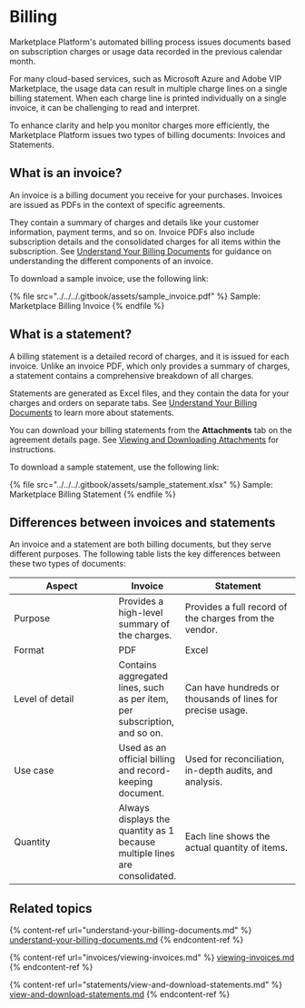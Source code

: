 # Billing

Marketplace Platform's automated billing process issues documents based on subscription charges or usage data recorded in the previous calendar month.&#x20;

For many cloud-based services, such as Microsoft Azure and Adobe VIP Marketplace, the usage data can result in multiple charge lines on a single billing statement. When each charge line is printed individually on a single invoice, it can be challenging to read and interpret.

To enhance clarity and help you monitor charges more efficiently, the Marketplace Platform issues two types of billing documents: Invoices and Statements.

## What is an invoice? <a href="#whats-an-invoice" id="whats-an-invoice"></a>

An invoice is a billing document you receive for your purchases. Invoices are issued as PDFs in the context of specific agreements.&#x20;

They contain a summary of charges and details like your customer information, payment terms, and so on. Invoice PDFs also include subscription details and the consolidated charges for all items within the subscription. See [Understand Your Billing Documents](understand-your-billing-documents.md) for guidance on understanding the different components of an invoice.

To download a sample invoice, use the following link:

{% file src="../../../.gitbook/assets/sample_invoice.pdf" %}
Sample: Marketplace Billing Invoice
{% endfile %}

## What is a statement? <a href="#whats-a-statement" id="whats-a-statement"></a>

A billing statement is a detailed record of charges, and it is issued for each invoice. Unlike an invoice PDF, which only provides a summary of charges, a statement contains a comprehensive breakdown of all charges.&#x20;

Statements are generated as Excel files, and they contain the data for your charges and orders on separate tabs. See [Understand Your Billing Documents](understand-your-billing-documents.md) to learn more about statements.

You can download your billing statements from the **Attachments** tab on the agreement details page. See [Viewing and Downloading Attachments](../agreements/view-and-download-attachments.md) for instructions.

To download a sample statement, use the following link:

{% file src="../../../.gitbook/assets/sample_statement.xlsx" %}
Sample: Marketplace Billing Statement
{% endfile %}

## Differences between invoices and statements <a href="#key-differences-statement-vs.-invoice" id="key-differences-statement-vs.-invoice"></a>

An invoice and a statement are both billing documents, but they serve different purposes. The following table lists the key differences between these two types of documents:

<table><thead><tr><th width="249">Aspect </th><th>Invoice</th><th width="249">Statement</th></tr></thead><tbody><tr><td>Purpose</td><td>Provides a high-level summary of the charges.</td><td>Provides a full record of the charges from the vendor.</td></tr><tr><td>Format</td><td>PDF</td><td>Excel</td></tr><tr><td>Level of detail</td><td>Contains aggregated lines, such as per item, per subscription, and so on.</td><td>Can have hundreds or thousands of lines for precise usage.</td></tr><tr><td>Use case</td><td>Used as an official billing and record-keeping document.</td><td>Used for reconciliation, in-depth audits, and analysis.</td></tr><tr><td>Quantity</td><td>Always displays the quantity as 1 because multiple lines are consolidated.</td><td>Each line shows the actual quantity of items.</td></tr></tbody></table>

## Related topics

{% content-ref url="understand-your-billing-documents.md" %}
[understand-your-billing-documents.md](understand-your-billing-documents.md)
{% endcontent-ref %}

{% content-ref url="invoices/viewing-invoices.md" %}
[viewing-invoices.md](invoices/viewing-invoices.md)
{% endcontent-ref %}

{% content-ref url="statements/view-and-download-statements.md" %}
[view-and-download-statements.md](statements/view-and-download-statements.md)
{% endcontent-ref %}
